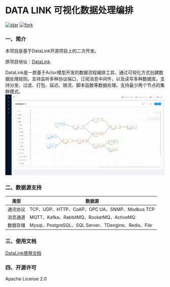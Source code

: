 # DATA LINK 可视化数据处理编排

<a href='https://gitee.com/liyang9512/datalink/stargazers'><img src='https://gitee.com/liyang9512/datalink/badge/star.svg?theme=gray' alt='star'></img></a>
<a href='https://gitee.com/liyang9512/datalink/members'><img src='https://gitee.com/liyang9512/datalink/badge/fork.svg?theme=gray' alt='fork'></img></a>

### 一、简介
本项目是基于DataLink开源项目上的二次开发。

原项目地址：[DataLink](https://gitee.com/liyang9512/datalink)

DataLink是一款基于Actor模型开发的数据流程编排工具，通过可视化方式创建数据处理规则。支持监听多种协议端口，订阅消息中间件，以及读写多种数据库。支持分发、过滤、打包、延迟、限流、脚本函数等数据处理。支持最少两个节点的集群模式。
![rule.png](img/rule.png)

### 二、数据源支持

| **类型** | **数据源**                                         |
|--------|-------------------------------------------------|
| 通讯协议   | TCP、UDP、HTTP、CoAP、OPC UA、SNMP、Modbus TCP        |
| 消息通道   | MQTT、Kafka、RabbitMQ、RocketMQ、ActiveMQ           |
| 数据存储   | Mysql、PostgreSQL、SQL Server、TDengine、Redis、File |


### 三、使用文档

[DataLink使用文档](https://www.yuque.com/xpzakm/kb)

### 四、开源许可

Apache License 2.0

